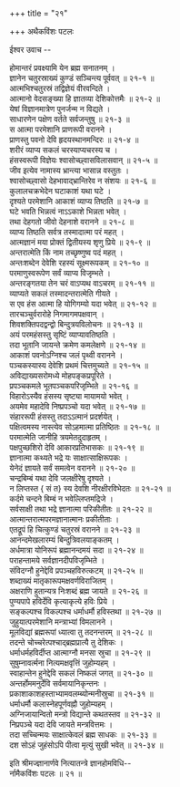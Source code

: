 +++
title = "२१"

+++
अथैकविंशः पटलः  
    
    
ईश्वर उवाच --  
    
होमान्तरं प्रवक्ष्यामि येन ब्रह्म सनातनम् ।  
ज्ञानेन चतुरस्राख्यं कुण्डं सञ्चिन्त्य पूर्ववत् ॥ २१-१ ॥  
आत्मभिश्चतुरस्रं तद्विज्ञेयं वीरवन्दिते ।  
आत्मानो वेदसङ्ख्या हि ज्ञातव्या देशिकोत्तमैः ॥ २१-२ ॥  
येषां विज्ञानमात्रेण पुनर्जन्म न विद्यते ।  
साधारणेन पक्षेण वर्तते सर्वजन्तुषु ॥ २१-३ ॥  
स आत्मा परमेशानि प्राणरूपी वरानने ।  
प्राणस्तु पवनो देवि हृदयस्थानमन्दिरः ॥ २१-४ ॥  
शरीरं व्याप्य सकलं चरस्याप्यचरस्य च ।  
हंसस्वरूपी विज्ञेयः श्वासोच्छ्वासविलासवान् ॥ २१-५ ॥  
जीव इत्येव नामास्य भ्रान्त्या भासान्न वस्तुतः ।  
श्वासोच्छ्वासो देहभावाद्भ्रान्तिरेव न संशयः ॥ २१-६ ॥  
कुलालचक्रभेदेन घटाकाशं यथा घटे ।  
दृश्यते परमेशानि आकाशं व्याप्य तिष्ठति ॥ २१-७ ॥  
घटे भवति भिन्नत्वं नाऽऽकाशे भिन्नता भवेत् ।  
तथा देहगतो जीवो देहनाशे वरानने ॥ २१-८ ॥  
व्याप्य तिष्ठति सर्वत्र तस्मादात्मा परं महत् ।  
आत्मज्ञानं मया प्रोक्तं द्वितीयस्य शृणु प्रिये ॥ २१-९ ॥  
अन्तरात्मेति किं नाम तच्छृष्णुष्व पदं महत् ।  
अन्तःशब्देन देवेशि रहस्यं सूक्ष्मरूपकम् ॥ २१-१० ॥  
परमाणुस्वरूपेण सर्वं व्याप्य विजृम्भते ।  
अन्तरङ्गतया तेन चरं वाऽप्यथ वाऽचरम् ॥ २१-११ ॥  
व्याप्यते सकलं तस्मादन्तरात्मेति गीयते ।  
स एव हंस आत्मा हि योगिगम्यो यदा भवेत् ॥ २१-१२ ॥  
तारचञ्चुर्वरारोहे निगमागमपक्षवान् ।  
शिवशक्तिपदद्वन्द्वो बिन्दुत्रयविलोचनः ॥ २१-१३ ॥  
अयं परमहंसस्तु सृष्टिं व्याप्यावतिष्ठति ।  
तदा भूतानि जायन्ते क्रमेण कमलेक्षणे ॥ २१-१४ ॥  
आकाशं पवनोऽग्निश्च जलं पृथ्वी वरानने ।  
पञ्चकस्यास्य देवेशि प्रथमं चित्तमुच्यते ॥ २१-१५ ॥  
अविद्याख्यसरोमध्ये मोहपङ्कप्रपूरिते ।  
प्रपञ्चकमले भूतपञ्चकपरिजृम्भिते ॥ २१-१६ ॥  
विहारोऽस्यैव हंसस्य सृष्ट्या मायामयो भवेत् ।  
अयमेव महादेवि निष्प्रपञ्चो यदा भवेत् ॥ २१-१७ ॥  
संहाररूपी हंसस्तु तदाऽऽत्मानं प्रदर्शयेत् ।  
पक्षित्वमस्य नास्त्येव सोऽहमात्मा प्रतिष्ठितः ॥ २१-१८ ॥  
परमात्मेति जानीहि त्रयमेतदुदाहृतम् ।  
पक्षपुच्छशिरो देवि आकारप्रतिभासकः ॥ २१-१९ ॥  
ज्ञानात्मा कथ्यते भद्रे यः साक्षात्साक्षिरूपकः ।  
येनेदं ज्ञायते सर्वं समत्वेन वरानने ॥ २१-२० ॥  
चन्द्रबिम्बं यथा देवि जलक्षीरेषु दृश्यते ।  
न लिप्तस्त { सं त} स्य देवशि नीरक्षीरविभेदतः ॥ २१-२१ ॥  
कर्दमे चन्दने बिम्बं न भवेल्लिप्तमद्रिजे ।  
सर्वसाक्षी तथा भद्रे ज्ञानात्मा परिकीतीतः ॥ २१-२२ ॥  
आत्मान्तरात्मपरमज्ञानात्मानः प्रकीतीताः ।  
एतद्रूपं हि चित्कुण्डं चतुरस्रं वरानने ॥ २१-२३ ॥  
आनन्दमेखलारम्यं बिन्दुत्रिवलयाङ्कतम् ।  
अर्धमात्रा योनिरूपं ब्रह्मानन्दमयं सदा ॥ २१-२४ ॥  
पराहन्तामये सर्वज्ञानदीपविजृम्भिते ।  
संविदग्नौ हुनेद्देवि प्रपञ्चहविरुत्कटम् ॥ २१-२५ ॥  
शब्दाख्यं मातृकारूपमक्षवर्णविराजितम् ।  
अक्षराणि हुतान्यत्र निःशब्दं ब्रह्म जायते ॥ २१-२६ ॥  
पुण्यपापे हविर्देवि कृत्याकृत्ये हविः प्रिये ।  
सङ्कल्पश्च विकल्पश्च धर्माधर्मौ हविस्तथा ॥ २१-२७ ॥  
जुहुयात्परमेशानि मन्त्राभ्यां विमलानने ।  
मूलविद्यां ब्रह्मरूपां ध्यात्वा तु तदनन्तरम् ॥ २१-२८ ॥  
तदन्ते चोच्चरेत्पश्चाद्ब्रह्मप्रात्यै तु देशिकः ।  
धर्माधर्महविर्दीप्त आत्माग्नौ मनसा स्रुचा ॥ २१-२९ ॥  
सुषुम्नावर्त्मना नित्यमक्षवृत्तिं जुहोम्यहम् ।  
स्वाहान्तेन हुनेद्देवि सकलं निष्कलं जगत् ॥ २१-३० ॥  
अन्तर्होममनुर्देवि सर्वमायानिकृन्तनः ।  
प्रकाशाकाशहस्ताभ्यामवलम्ब्योन्मनीस्रुचा ॥ २१-३१ ॥  
धर्माधर्मौ कलास्नेहपूर्णवह्नौ जुहोम्यहम् ।  
अग्निजायान्वितो मन्त्रो विद्यान्ते कथतस्तव ॥ २१-३२ ॥  
निप्रपञ्चे यदा देवि जायते मन्त्रवित्तमः ।  
तदा सच्चिन्मयः साक्षात्केवलं ब्रह्म साधकः ॥ २१-३३ ॥  
दश सोऽहं जुहंसोऽपि पीत्वा मृत्युं सुखी भवेत् ॥ २१-३४ ॥  
    
इति श्रीमज्ज्ञानार्णवे नित्यातन्त्रे ज्ञानहोमविधि--  
र्नामैकविंशः पटलः ॥ २१ ॥  
    
    
    
    
    
